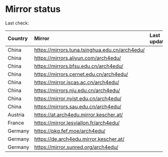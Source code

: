 <script src="./time.js"></script>
# Mirror status
Last check: <script type="text/javascript">localize(1723984664.1871436);</script>

|Country|Mirror|Last update|
|:------|:-----|:----------|
|China|https://mirrors.tuna.tsinghua.edu.cn/arch4edu/|<script type="text/javascript">localize(1723964783);</script>|
|China|https://mirrors.aliyun.com/arch4edu/|<script type="text/javascript">localize(1723964783);</script>|
|China|https://mirrors.bfsu.edu.cn/arch4edu/|<script type="text/javascript">localize(1723964783);</script>|
|China|https://mirrors.cernet.edu.cn/arch4edu/|<script type="text/javascript">localize(1723964783);</script>|
|China|https://mirror.iscas.ac.cn/arch4edu/|<script type="text/javascript">localize(1723964783);</script>|
|China|https://mirrors.nju.edu.cn/arch4edu/|<script type="text/javascript">localize(1723920095);</script>|
|China|https://mirror.nyist.edu.cn/arch4edu/|<script type="text/javascript">localize(1723920095);</script>|
|China|https://mirrors.sau.edu.cn/arch4edu/|<script type="text/javascript">localize(1723964783);</script>|
|Austria|https://at.arch4edu.mirror.kescher.at/|<script type="text/javascript">localize(1723964783);</script>|
|France|https://mirror.lesviallon.fr/arch4edu/|<script type="text/javascript">localize(1723964783);</script>|
|Germany|https://pkg.fef.moe/arch4edu/|<script type="text/javascript">localize(1723964783);</script>|
|Germany|https://de.arch4edu.mirror.kescher.at/|<script type="text/javascript">localize(1723964783);</script>|
|Germany|https://mirror.sunred.org/arch4edu/|<script type="text/javascript">localize(1723964783);</script>|

<script src="./tablefilter/tablefilter.js"></script>
<script src="./table.js"></script>